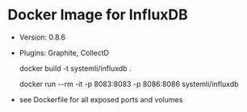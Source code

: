 Docker Image for InfluxDB
=========================

* Version: 0.8.6
* Plugins: Graphite, CollectD


    docker build -t systemli/influxdb .

    docker run --rm -it -p 8083:8083 -p 8086:8086 systemli/influxdb

* see Dockerfile for all exposed ports and volumes
